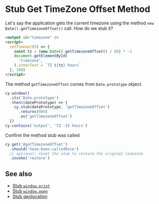 # Stub Get TimeZone Offset Method

Let's say the application gets the current timezone using the method `new Date().getTimezoneOffset()` call. How do we stub it?

<!-- fiddle Stub getTimezoneOffset -->

```html
<output id="timezone" />
<script>
  setTimeout(() => {
    const tz = (new Date().getTimezoneOffset() / 60) * -1
    document.getElementById(
      'timezone',
    ).innerText = `TZ ${tz} hours`
  }, 100)
</script>
```

The method `getTimezoneOffset` comes from `Date.prototype` object.

```js
cy.window()
  .its('Date.prototype')
  .then((datePrototype) => {
    cy.stub(datePrototype, 'getTimezoneOffset')
      .returns(900)
      .as('getTimezoneOffset')
  })
cy.contains('output', 'TZ -15 hours')
```

Confirm the method stub was called

```js
cy.get('@getTimezoneOffset')
  .should('have.been.calledOnce')
  // optional: reset the stub to restore the original timezone
  .invoke('restore')
```

<!-- fiddle-end -->

## See also

- [Stub `window.print`](./stub-window-print.md)
- [Stub `window.open`](./window-open.md)
- [Stub geolocation](./stub-geolocation.md)
